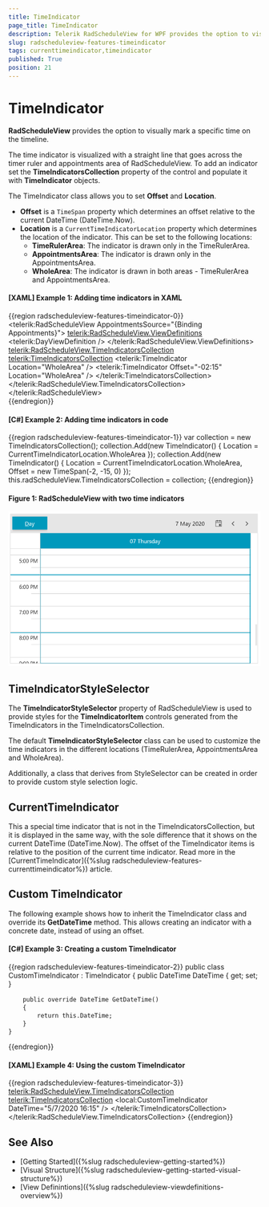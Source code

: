 ```yaml
---
title: TimeIndicator
page_title: TimeIndicator
description: Telerik RadScheduleView for WPF provides the option to visually mark a specific time on the timeline, using TimeIndicator objects.
slug: radscheduleview-features-timeindicator
tags: currenttimeindicator,timeindicator
published: True
position: 21
---
```


# TimeIndicator

__RadScheduleView__ provides the option to visually mark a specific time on the timeline.

The time indicator is visualized with a straight line that goes across the timer ruler and appointments area of RadScheduleView. To add an indicator set the __TimeIndicatorsCollection__ property of the control and populate it with __TimeIndicator__ objects.

The TimeIndicator class allows you to set __Offset__ and __Location__.

* __Offset__ is a `TimeSpan` property which determines an offset relative to the current DateTime (DateTime.Now).
* __Location__ is a `CurrentTimeIndicatorLocation` property which determines the location of the indicator. This can be set to the following locations:
	* __TimeRulerArea__: The indicator is drawn only in the TimeRulerArea. 
	* __AppointmentsArea__: The indicator is drawn only in the AppointmentsArea.
	* __WholeArea__: The indicator is drawn in both areas - TimeRulerArea and AppointmentsArea.
	
#### __[XAML] Example 1: Adding time indicators in XAML__
{{region radscheduleview-features-timeindicator-0}}
	<telerik:RadScheduleView AppointmentsSource="{Binding Appointments}">
		<telerik:RadScheduleView.ViewDefinitions>
			<telerik:DayViewDefinition />
		</telerik:RadScheduleView.ViewDefinitions>
		<telerik:RadScheduleView.TimeIndicatorsCollection>
			<telerik:TimeIndicatorsCollection>
				<telerik:TimeIndicator Location="WholeArea" />
				<telerik:TimeIndicator Offset="-02:15" Location="WholeArea" />
			</telerik:TimeIndicatorsCollection>
		</telerik:RadScheduleView.TimeIndicatorsCollection>
	</telerik:RadScheduleView>	
{{endregion}}

#### __[C#] Example 2: Adding time indicators in code__
{{region radscheduleview-features-timeindicator-1}}
	var collection = new TimeIndicatorsCollection();
	collection.Add(new TimeIndicator() { Location = CurrentTimeIndicatorLocation.WholeArea });
	collection.Add(new TimeIndicator() { Location = CurrentTimeIndicatorLocation.WholeArea, Offset = new TimeSpan(-2, -15, 0) });
	this.radScheduleView.TimeIndicatorsCollection = collection;
{{endregion}}

#### Figure 1: RadScheduleView with two time indicators
![](images/radscheduleview-features-timeindicator-0.png)

## TimeIndicatorStyleSelector

The __TimeIndicatorStyleSelector__ property of RadScheduleView is used to provide styles for the __TimeIndicatorItem__ controls generated from the TimeIndicators in the TimeIndicatorsCollection. 

The default __TimeIndicatorStyleSelector__ class can be used to customize the time indicators in the different locations (TimeRulerArea, AppointmentsArea and WholeArea).

Additionally, a class that derives from StyleSelector can be created in order to provide custom style selection logic.

## CurrentTimeIndicator

This a special time indicator that is not in the TimeIndicatorsCollection, but it is displayed in the same way, with the sole difference that it shows on the current DateTime (DateTime.Now). The offset of the TimeIndicator items is relative to the position of the current time indicator. Read more in the [CurrentTimeIndicator]({%slug radscheduleview-features-currenttimeindicator%}) article. 

## Custom TimeIndicator

The following example shows how to inherit the TimeIndicator class and override its __GetDateTime__ method. This allows creating an indicator with a concrete date, instead of using an offset.

#### __[C#] Example 3: Creating a custom TimeIndicator__
{{region radscheduleview-features-timeindicator-2}}
	public class CustomTimeIndicator : TimeIndicator
    {
        public DateTime DateTime { get; set; }

        public override DateTime GetDateTime()
        {
            return this.DateTime;
        }
    }
{{endregion}}

#### __[XAML] Example 4: Using the custom TimeIndicator__
{{region radscheduleview-features-timeindicator-3}}	
	<telerik:RadScheduleView.TimeIndicatorsCollection>
		<telerik:TimeIndicatorsCollection>
			<local:CustomTimeIndicator DateTime="5/7/2020 16:15" />
		</telerik:TimeIndicatorsCollection>
	</telerik:RadScheduleView.TimeIndicatorsCollection>
{{endregion}}

## See Also  
* [Getting Started]({%slug radscheduleview-getting-started%})
* [Visual Structure]({%slug radscheduleview-getting-started-visual-structure%})
* [View Definintions]({%slug radscheduleview-viewdefinitions-overview%})

